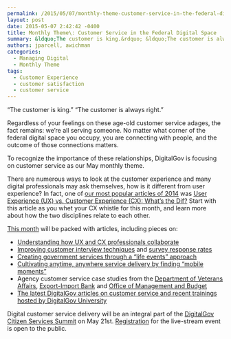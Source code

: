 ```yaml
---
permalink: /2015/05/07/monthly-theme-customer-service-in-the-federal-digital-space/
layout: post
date: 2015-05-07 2:42:42 -0400
title: Monthly Theme\: Customer Service in the Federal Digital Space
summary: &ldquo;The customer is king.&rdquo; &ldquo;The customer is always right.&rdquo; Regardless of your feelings on these age-old customer service adages, the fact remains\: we&rsquo;re all serving someone. No matter what corner of the federal digital space you occupy, you are connecting with people, and the outcome of those connections matters. To recognize the importance of these
authors: jparcell, awichman
categories:
  - Managing Digital
  - Monthly Theme
tags:
  - Customer Experience
  - customer satisfaction
  - customer service
---
```


“The customer is king.” “The customer is always right.”

Regardless of your feelings on these age-old customer service adages, the fact remains: we’re all serving someone. No matter what corner of the federal digital space you occupy, you are connecting with people, and the outcome of those connections matters.

To recognize the importance of these relationships, DigitalGov is focusing on customer service as our May monthly theme.

There are numerous ways to look at the customer experience and  many digital professionals may ask themselves, how is it different from user experience? In fact, one of [our most popular articles of 2014](https://www.WHATEVER/2014/12/31/countdown-to-2015-with-our-most-popular-articles-this-year/) was [User Experience (UX) vs. Customer Experience (CX): What’s the Dif?](https://www.WHATEVER/2014/07/07/user-experience-ux-vs-customer-experience-cx-whats-the-dif/) Start with this article as you whet your CX whistle for this month, and learn more about how the two disciplines relate to each other.

[This month](https://www.WHATEVER/category/monthly-theme/) will be packed with articles, including pieces on:

  * [Understanding how UX and CX professionals collaborate](https://www.WHATEVER/2015/05/08/customer-experience-and-user-experience-professionals-a-match-made-in-heaven/ "Customer Experience and User Experience Professionals – A Match Made in Heaven!")
  * [Improving customer interview techniques](https://www.WHATEVER/2015/05/26/5-crucial-steps-for-conducting-an-effective-customer-interview/) and [survey response rates](https://www.WHATEVER/2015/05/20/top-5-ways-to-increase-email-survey-responses/)
  * [Creating government services through a &#8220;life events&#8221; approach](https://www.WHATEVER/2015/05/15/government-services-through-a-life-events-approach/ "Government Services Through a Life Events Approach")
  * [Cultivating anytime, anywhere service delivery by finding &#8220;mobile moments&#8221;](https://www.WHATEVER/2015/06/01/finding-the-best-mobile-moment-is-the-first-stepping-stone-to-anytime-anywhere-government/)
  * Agency customer service case studies from the [Department of Veterans Affairs](https://www.WHATEVER/2015/05/29/getting-to-know-your-users-tips-and-tricks-from-veterans-affairs/), [Export-Import Bank](https://www.WHATEVER/2015/05/28/three-of-the-greatest-books-for-customer-experience-that-arent-about-customer-experience/) and [Office of Management and Budget](https://www.WHATEVER/2015/05/29/a-conversation-with-omb-on-customer-service/)
  * [The latest DigitalGov articles on customer service and recent trainings hosted by DigitalGov University](https://www.WHATEVER/2015/05/11/customer-experience-roundup-2015/ "Customer Experience Roundup 2015")

Digital customer service delivery will be an integral part of the [DigitalGov Citizen Services Summit](https://summit.WHATEVER/) on May 21st. [Registration](https://www.eventbrite.com/e/2015-spring-citizen-services-summit-registration-12671367401) for the live-stream event is open to the public.